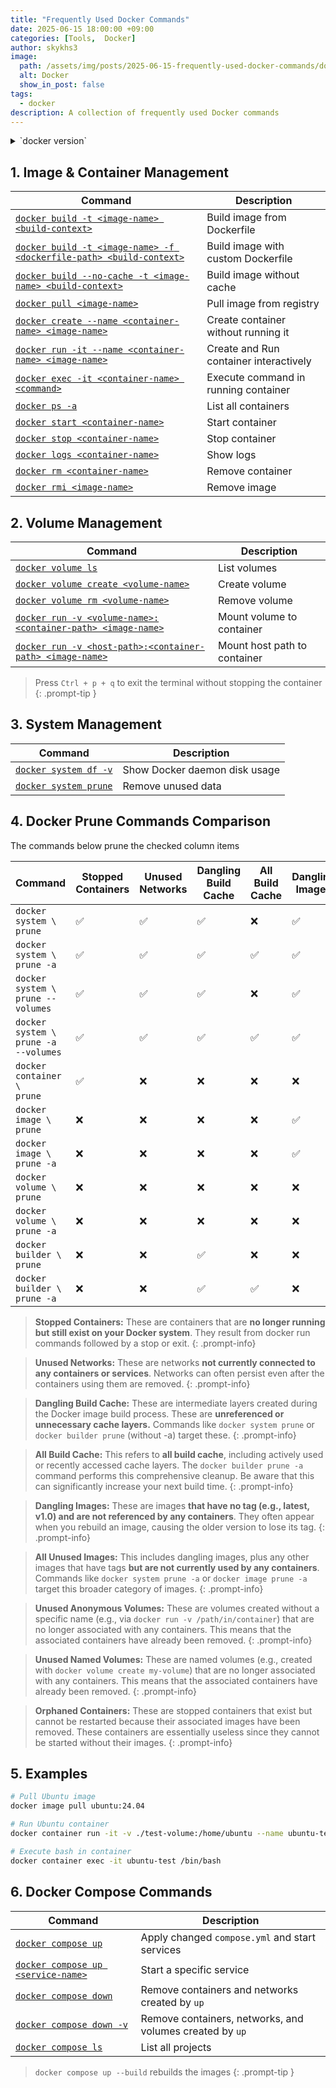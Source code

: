 ```yaml
---
title: "Frequently Used Docker Commands"
date: 2025-06-15 18:00:00 +09:00
categories: [Tools,  Docker]
author: skykhs3
image:
  path: /assets/img/posts/2025-06-15-frequently-used-docker-commands/docker-logo.svg
  alt: Docker
  show_in_post: false
tags:
  - docker
description: A collection of frequently used Docker commands
---
```


<details>
<summary>
<span markdown="1">
`docker version`
</span>
</summary>
<div markdown="1">

```bash
Client:
 Version:           27.5.1-rd
 API version:       1.47
 Go version:        go1.22.11
 Git commit:        0c97515
 Built:             Thu Jan 23 18:12:38 2025
 OS/Arch:           darwin/arm64
 Context:           desktop-linux

Server: Docker Desktop 4.42.0 (195023)
 Engine:
  Version:          28.2.2
  API version:      1.50 (minimum version 1.24)
  Go version:       go1.24.3
  Git commit:       45873be
  Built:            Fri May 30 12:07:27 2025
  OS/Arch:          linux/arm64
  Experimental:     false
 containerd:
  Version:          1.7.27
  GitCommit:        05044ec0a9a75232cad458027ca83437aae3f4da
 runc:
  Version:          1.2.5
  GitCommit:        v1.2.5-0-g59923ef
 docker-init:
  Version:          0.19.0
  GitCommit:        de40ad0
```
</div>
</details>

## 1. Image & Container Management

| Command | Description |
|---------|-------------|
| [`docker build -t <image-name> <build-context>`](https://docs.docker.com/reference/cli/docker/image/build/) | Build image from Dockerfile |
| [`docker build -t <image-name> -f <dockerfile-path> <build-context>`](https://docs.docker.com/reference/cli/docker/image/build/) | Build image with custom Dockerfile |
| [`docker build --no-cache -t <image-name> <build-context>`](https://docs.docker.com/reference/cli/docker/image/build/) | Build image without cache |
| [`docker pull <image-name>`](https://docs.docker.com/reference/cli/docker/image/pull/) | Pull image from registry |
| [`docker create --name <container-name> <image-name>`](https://docs.docker.com/reference/cli/docker/container/create/) | Create container without running it |
| [`docker run -it --name <container-name> <image-name>`](https://docs.docker.com/reference/cli/docker/container/run/) | Create and Run container interactively |
| [`docker exec -it <container-name> <command>`](https://docs.docker.com/reference/cli/docker/container/exec/) | Execute command in running container |
| [`docker ps -a`](https://docs.docker.com/reference/cli/docker/container/ps/) | List all containers |
| [`docker start <container-name>`](https://docs.docker.com/reference/cli/docker/container/start/) | Start container |
| [`docker stop <container-name>`](https://docs.docker.com/reference/cli/docker/container/stop/) | Stop container |
| [`docker logs <container-name>`](https://docs.docker.com/reference/cli/docker/container/logs/) | Show logs |
| [`docker rm <container-name>`](https://docs.docker.com/reference/cli/docker/container/rm/) | Remove container |
| [`docker rmi <image-name>`](https://docs.docker.com/reference/cli/docker/image/rm/) | Remove image |

## 2. Volume Management

| Command | Description |
|---------|-------------|
| [`docker volume ls`](https://docs.docker.com/reference/cli/docker/volume/ls/) | List volumes |
| [`docker volume create <volume-name>`](https://docs.docker.com/reference/cli/docker/volume/create/) | Create volume |
| [`docker volume rm <volume-name>`](https://docs.docker.com/reference/cli/docker/volume/rm/) | Remove volume |
| [`docker run -v <volume-name>:<container-path> <image-name>`](https://docs.docker.com/reference/cli/docker/container/run/) | Mount volume to container |
| [`docker run -v <host-path>:<container-path> <image-name>`](https://docs.docker.com/reference/cli/docker/container/run/) | Mount host path to container |


> Press `Ctrl + p + q` to exit the terminal without stopping the container
{: .prompt-tip }

## 3. System Management

| Command | Description |
|---------|-------------|
| [`docker system df -v`](https://docs.docker.com/reference/cli/docker/system/df/) | Show Docker daemon disk usage |
| [`docker system prune`](https://docs.docker.com/reference/cli/docker/system/prune/) | Remove unused data |

## 4. Docker Prune Commands Comparison

The commands below prune the checked column items

| Command | Stopped<br>Containers | Unused<br>Networks | Dangling<br>Build<br>Cache | All<br>Build<br>Cache | Dangling<br>Images | All<br>Unused<br>Images | Unused<br>Anonymous<br>Volumes  | Unused<br>Named<br>Volumes |
|---------|-------------------|-----------------|---------------------|-------------------|-----------------|-------------------|-------------------|---------------|
| `docker system \`<br>`prune` | ✅ | ✅ | ✅ | ❌ | ✅ | ❌ | ❌ | ❌ |
| `docker system \`<br>`prune -a` | ✅ | ✅ | ✅ | ✅ | ✅ | ✅ | ❌ | ❌ |
| `docker system \`<br>`prune --volumes` | ✅ | ✅ | ✅ | ❌ | ✅ | ❌ | ✅ | ❌ |
| `docker system \`<br>`prune -a --volumes` | ✅ | ✅ | ✅ | ✅ | ✅ | ✅ | ✅ | ❌ |
| `docker container \`<br>`prune` | ✅ | ❌ | ❌ | ❌ | ❌ | ❌ | ❌ | ❌ |
| `docker image \`<br>`prune` | ❌ | ❌ | ❌ | ❌ | ✅ | ❌ | ❌ | ❌ |
| `docker image \`<br>`prune -a` | ❌ | ❌ | ❌ | ❌ | ✅ | ✅ | ❌ | ❌ |
| `docker volume \`<br>`prune` | ❌ | ❌ | ❌ | ❌ | ❌ | ❌ | ✅ | ❌ |
| `docker volume \`<br>`prune -a` | ❌ | ❌ | ❌ | ❌ | ❌ | ❌ | ✅ | ✅ |
| `docker builder \`<br>`prune` | ❌ | ❌ | ✅ | ❌ | ❌ | ❌ | ❌ | ❌ |
| `docker builder \`<br>`prune -a` | ❌ | ❌ | ✅ | ✅ | ❌ | ❌ | ❌ | ❌ |

>**Stopped Containers:** These are containers that are **no longer running but still exist on your Docker system**. They result from docker run commands followed by a stop or exit.
{: .prompt-info}

>**Unused Networks:** These are networks **not currently connected to any containers or services**. Networks can often persist even after the containers using them are removed.
{: .prompt-info}

>**Dangling Build Cache:** These are intermediate layers created during the Docker image build process. These are **unreferenced or unnecessary cache layers.** Commands like `docker system prune` or `docker builder prune` (without -a) target these.
{: .prompt-info}

>**All Build Cache:** This refers to **all build cache**, including actively used or recently accessed cache layers. The `docker builder prune -a` command performs this comprehensive cleanup. Be aware that this can significantly increase your next build time.
{: .prompt-info}

>**Dangling Images:** These are images **that have no tag (e.g., latest, v1.0) and are not referenced by any containers**. They often appear when you rebuild an image, causing the older version to lose its tag.
{: .prompt-info}

>**All Unused Images:** This includes dangling images, plus any other images that have tags **but are not currently used by any containers**. Commands like `docker system prune -a` or `docker image prune -a` target this broader category of images.
{: .prompt-info}

>**Unused Anonymous Volumes:** These are volumes created without a specific name (e.g., via `docker run -v /path/in/container`) that are no longer associated with any containers. This means that the associated containers have already been removed.
{: .prompt-info}

>**Unused Named Volumes:** These are named volumes (e.g., created with `docker volume create my-volume`) that are no longer associated with any containers. This means that the associated containers have already been removed.
{: .prompt-info}

>**Orphaned Containers:** These are stopped containers that exist but cannot be restarted because their associated images have been removed. These containers are essentially useless since they cannot be started without their images.
{: .prompt-info}

## 5. Examples

```bash
# Pull Ubuntu image
docker image pull ubuntu:24.04
```
```bash
# Run Ubuntu container
docker container run -it -v ./test-volume:/home/ubuntu --name ubuntu-test ubuntu:24.04
```
```bash
# Execute bash in container
docker container exec -it ubuntu-test /bin/bash
```

## 6. Docker Compose Commands

| Command | Description |
|---------|-------------|
| [`docker compose up`](https://docs.docker.com/reference/cli/docker/compose/up/) | Apply changed `compose.yml` and start services |
| [`docker compose up <service-name>`](https://docs.docker.com/reference/cli/docker/compose/up/) | Start a specific service |
| [`docker compose down`](https://docs.docker.com/reference/cli/docker/compose/down/) | Remove containers and networks created by `up` |
| [`docker compose down -v`](https://docs.docker.com/reference/cli/docker/compose/down/) | Remove containers, networks, and volumes created by `up` |
| [`docker compose ls`](https://docs.docker.com/reference/cli/docker/compose/ls/) | List all projects |

> `docker compose up --build` rebuilds the images
{: .prompt-tip }
